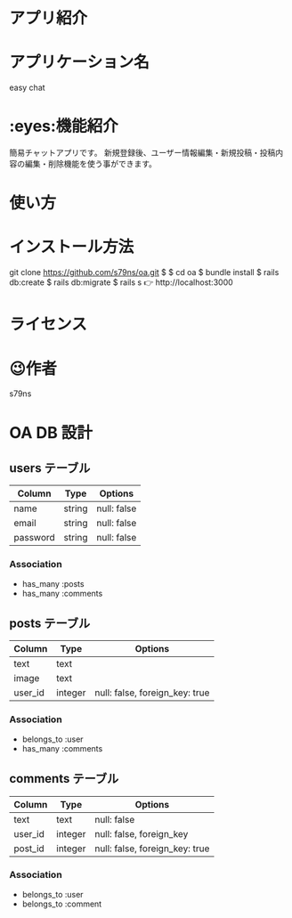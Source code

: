 # アプリ紹介

# アプリケーション名

easy chat

# \:eyes:機能紹介

簡易チャットアプリです。
新規登録後、ユーザー情報編集・新規投稿・投稿内容の編集・削除機能を使う事ができます。

# 使い方

# インストール方法

git clone https://github.com/s79ns/oa.git
$
$ cd oa
$ bundle install
$ rails db:create
$ rails db:migrate
$ rails s
👉 http://localhost:3000

# ライセンス

# :wink:作者

s79ns

# OA DB 設計

## users テーブル

| Column   | Type   | Options     |
| -------- | ------ | ----------- |
| name     | string | null: false |
| email    | string | null: false |
| password | string | null: false |

### Association

- has_many :posts
- has_many :comments

## posts テーブル

| Column  | Type    | Options                        |
| ------- | ------- | ------------------------------ |
| text    | text    |                                |
| image   | text    |                                |
| user_id | integer | null: false, foreign_key: true |

### Association

- belongs_to :user
- has_many :comments

## comments テーブル

| Column  | Type    | Options                        |
| ------- | ------- | ------------------------------ |
| text    | text    | null: false                    |
| user_id | integer | null: false, foreign_key       |
| post_id | integer | null: false, foreign_key: true |

### Association

- belongs_to :user
- belongs_to :comment
